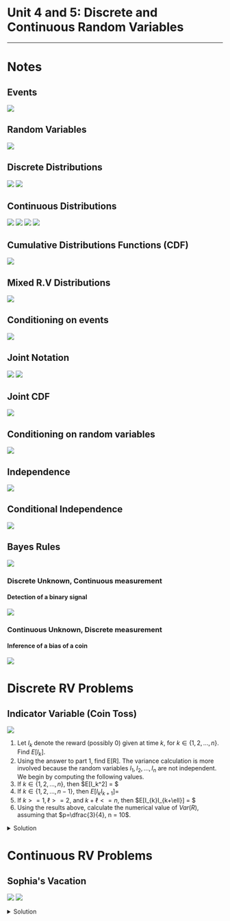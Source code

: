 # Unit 4 and 5: Discrete and Continuous Random Variables
---
# Notes

## Events
![](imgs/{B1B72005-2D50-419F-AAE4-31E393835542}.png)
## Random Variables
![](imgs/{5387C167-131F-48BE-8A1F-233ABDB7E10B}.png)
## Discrete Distributions
![](imgs/{9463FF98-0256-44F5-BF7A-8286345A46ED}.png)
![](imgs/{E95BE27D-23A1-4377-A7C7-E3FF82C16164}.png)
## Continuous Distributions
![](imgs/{19CC4ECF-B2C1-45DA-A432-14FB8DCFDFD8}.png)
![](imgs/{261174B4-0B4F-4612-ABD5-5C3CCDCBA216}.png)
![](imgs/{BCFD08EC-2EEA-4107-B3A0-F02FD8872350}.png)
![](imgs/{D9D3A68A-4A58-49EB-A811-63C904F3B758}.png)
## Cumulative Distributions Functions (CDF)
![](imgs/{2BC8DE43-6871-4D98-8002-DD4D8E1B2507}.png)
## Mixed R.V Distributions
![](imgs/{EFF80E44-F6B5-4243-AD4C-85A2BB048B9D}.png)
## Conditioning on events
![](imgs/{A6624E46-3FBA-4025-89F2-51554644B829}.png)
## Joint Notation
![](imgs/{61934790-1A3E-4271-833C-0B2FE30B2CE1}.png)
![](imgs/{C383DAEB-C854-4353-8AFC-877E5C13BB9C}.png)
## Joint CDF
![](imgs/{725050BA-2727-40FF-AF33-1EBD35897FE0}.png)
## Conditioning on random variables
![](imgs/{ADE6AD5E-9B8D-457E-A97A-9355A1F681A4}.png)
## Independence
![](imgs/{FB050912-8CCE-4F28-8567-9CA2EC09B5AC}.png)
## Conditional Independence
![](imgs/{B922C8A2-6E17-490E-BEB4-627E4062D874}.png)

## Bayes Rules
![](imgs/{E040DB85-AF61-42CE-9B17-42A676D5FA89}.png)

### Discrete Unknown, Continuous measurement
#### Detection of a binary signal
![](imgs/{0EC9AE6D-8373-468D-8AF1-68904A16A436}.png)

### Continuous Unknown, Discrete measurement
#### Inference of a bias of a coin
![](imgs/{A2BF4E03-6257-4008-AA64-175F3B4A313F}.png)


# Discrete RV Problems

## Indicator Variable (Coin Toss)
![](imgs/{6EA15B5D-C556-43BB-B04E-D304E1D3D2E8}.png)
1. Let $I_k$ denote the reward (possibly 0) given at time $k$, for $k \in \{1,2,...,n\}$. Find $E[I_k].$
2. Using the answer to part 1, find E[R].
   The variance calculation is more involved because the random variables $I_1,I_2,...,I_n$ are not independent. We begin by computing the following values.
3. If $k \in \{1,2,...,n\}$, then $E[I_k^2] = $
4. If $k \in \{1,2,...,n-1\}$, then $E[I_{k}I_{k+1}] =$
5. If $k >=1, \ell >=2,$ and $k + \ell <=n$, then $E[I_{k}I_{k+\ell}] = $
6. Using the results above, calculate the numerical value of $Var(R)$, assuming that $p=\dfrac{3}{4}, n = 10$.

<details>
  <summary>Solution</summary>

Definition:
- $n + 1$ tosses
- times $k=\{0,1,2,...,n\}$
- probability Heads = $p$, probability Tails = $1-p$

- At time $k \in \{1,2,...,n\}$
   - reward given if time $k$ = Tails and time $k-1$ = Heads
   - $I_k$:reward given at time $k$ 
   - R: sum of rewards collected 


Computation:
1. $E[I_k]$ <br>
   $= P(I_k = 1)$ <br>
   $= P(\text{Tails at time k and Heads at time k-1})$ <br>
   $= p*(1-p)$ <br>

2. $E[R]$ <br>
   By linearity of expectations,<br>
   $= E[\sum_{k=1}^{n}I_k] = \sum_{k=1}^{n}E[I_k] = n*p*(1-p)$
3. $E[I_k^2]$ <br>
   Since $I_k$ is a bernoulli and $0^2 =0$ and $1^2 = 1$, <br>
   $= E[I_k]$ <br>
   $= p * (1-p)$

4. $E[I_kI_k+1]$ <br>
   $I_k$ and $I_k+1$ cannot be both 1; because when either is 1, it implies the other is 0. And since $1 * 0 = 0$, therefore the expectation <br>
   $= 0$

5. $E[I_kI_{k+\ell}]$ <br>
   Since they are two period apart, and are independent <br>
   $= E[I_k]E[I_{k+\ell}$
   $= p^2(1-p)^2$
   
![](imgs/{BB008A27-2E75-487F-A33D-6F424FEB16CE}.png)


</details>

# Continuous RV Problems

## Sophia's Vacation
![](imgs/{FD371240-0BA2-42E4-AA0E-D9A993857E72}.png)
![](imgs/{A386205D-2C50-46CF-85D0-ACA096C8AF5F}.png)

<details>
  <summary>Solution</summary>

![](imgs/{11B03088-B717-4706-B96F-C74DD959F444}.png)
![](imgs/{942369DE-CCEB-4807-AA4E-0738CF5E0336}.png)
</details>